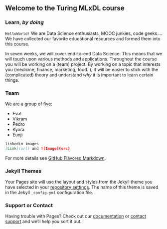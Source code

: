 ## Welcome to the Turing MLxDL course
### Learn, _by doing_

`HelloWorld!` We are Data Science enthusiasts, MOOC junkies, code geeks.... We have collected our favorite educational resources and formed them into this course. 

In seven weeks, we will cover end-to-end Data Science. This means that we will touch upon various methods and applications. Throughout the course you will be working on a (team) project. By working on a topic that interests you (medicine, finance, marketing, food..), it will be easier to stick with the (complicated) theory and understand *why* it is important to learn certain things.

### Team

We are a group of five:
- Eva!
- Vikram
- Pedro
- Kyara
- Eunji

```markdown
linkedin images
[Link](url) and ![Image](src)
```

For more details see [GitHub Flavored Markdown](https://guides.github.com/features/mastering-markdown/).

### Jekyll Themes

Your Pages site will use the layout and styles from the Jekyll theme you have selected in your [repository settings](https://github.com/Evavanrooijen/TuringMLxDL/settings). The name of this theme is saved in the Jekyll `_config.yml` configuration file.

### Support or Contact

Having trouble with Pages? Check out our [documentation](https://help.github.com/categories/github-pages-basics/) or [contact support](https://github.com/contact) and we’ll help you sort it out.
